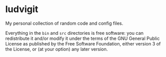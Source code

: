 # ludvigit
My personal collection of random code and config files.

Everything in the `bin` and `src` directories is free software: you can redistribute it and/or modify it under the terms of the GNU General Public License as published by the Free Software Foundation, either version 3 of the License, or (at your option) any later version.
